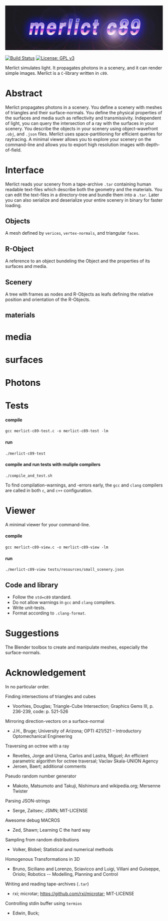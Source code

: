 ![merlict c89 logo](/readme/merlict_c89_logo_wide_32by9_low.jpg)

[![Build Status](https://travis-ci.org/cherenkov-plenoscope/merlict_development_kit.svg?branch=master)](https://travis-ci.org/cherenkov-plenoscope/merlict_c89)
[![License: GPL v3](https://img.shields.io/badge/License-GPL%20v3-blue.svg)](https://www.gnu.org/licenses/gpl-3.0)

Merlict simulates light. It propagates photons in a scenery, and it can render simple images. Merlict is a ```C```-library written in ```c89```.

# Abstract
Merlict propagates photons in a scenery. You define a scenery with meshes of triangles and their surface-normals. You define the physical properties of the surfaces and media such as reflectivity and transmissivity. Independent of light, you can query the intersection of a ray with the surfaces in your scenery. You describe the objects in your scenery using object-wavefront ```.obj```, and ```.json``` files. Merlict uses space-partitioning for efficient queries for raytracing. A minimal viewer allows you to explore your scenery on the command-line and allows you to export high resolution images with depth-of-field.

# Interface
Merlict reads your scenery from a tape-archive ```.tar``` containing human readable text-files which describe both the geometry and the materials.
You can edit the text-files in a directory-tree and bundle them into a ```.tar```. Later you can also serialize and deserialize your entire scenery in binary for faster loading.

## Objects
A mesh defined by ```verices```, ```vertex-normals```, and triangular ```faces```.

## R-Object
A reference to an object bundeling the Object and the properties of its surfaces and media.

## Scenery
A tree with frames as nodes and R-Objects as leafs defining the relative position and orientation of the R-Objects.

## materials

# media

# surfaces


# Photons


# Tests
#### compile
```
gcc merlict-c89-test.c -o merlict-c89-test -lm
```

#### run
```
./merlict-c89-test
```

#### compile and run tests with muliple compilers
```
./compile_and_test.sh
```
To find compilation-warnings, and -errors early, the ```gcc``` and ```clang``` compilers are called in both ```c```, and ```c++``` configuration.

# Viewer
A minimal viewer for your command-line.

#### compile
```
gcc merlict-c89-view.c -o merlict-c89-view -lm
```

#### run
```
./merlict-c89-view tests/resources/small_scenery.json
```

## Code and library
- Follow the ```std=c89``` standard.
- Do not allow warnings in ```gcc``` and ```clang``` compilers.
- Write unit-tests.
- Format according to ```.clang-format```.

# Suggestions
The Blender toolbox to create and manipulate meshes, especially the surface-normals.

# Acknowledgement
In no particular order.

Finding intersections of triangles and cubes
- Voorhies, Douglas; Triangle-Cube Intersection; Graphics Gems III, p. 236-239, code: p. 521-526

Mirroring direction-vectors on a surface-normal
- J.H., Bruge; University of Arizona; OPTI 421/521 – Introductory Optomechanical Engineering

Traversing an octree with a ray
- Revelles, Jorge and Urena, Carlos and Lastra, Miguel; An efficient parametric algorithm for octree traversal; Vaclav Skala-UNION Agency
- Jeroen, Baert; additional comments

Pseudo random number generator
- Makoto, Matsumoto and Takuji, Nishimura and wikipedia.org; Mersenne Twister

Parsing JSON-strings
- Serge, Zaitsev; JSMN; MIT-LICENSE

Awesome debug MACROS
- Zed, Shawn; Learning C the hard way

Sampling from random distributions
- Volker, Blobel; Statistical and numerical methods

Homogenous Transformations in 3D
- Bruno, Siciliano and Lorenzo, Sciavicco and Luigi, Villani and Guiseppe, Oriolo; Robotics -- Modelling, Planning and Control

Writing and reading tape-archives (```.tar```)
- rxi; microtar; https://github.com/rxi/microtar; MIT-LICENSE

Controlling stdin buffer using ```termios```
- Edwin, Buck;
